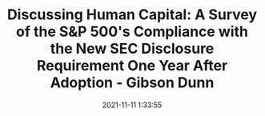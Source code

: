 ---
"title": "Discussing Human Capital: A Survey of the S&P 500's Compliance with the New SEC Disclosure Requirement One Year After Adoption - Gibson Dunn"
"date": "2021-11-11 1:33:55"
"feed_name": "GOOGLENEWSINDUSTRIAL"
"feed_website": "https://news.google.com/search?q=industrial%2Bincident&hl=en-US&gl=US&ceid=US:en"
"feed_rss": "https://news.google.com/rss/search?q=industrial%2Bincident&hl=en-US&gl=US&ceid=US:en"
"link": "https://www.gibsondunn.com/discussing-human-capital-survey-of-sp-500-compliance-with-new-sec-disclosure-requirement-one-year-after-adoption/"
"source": "{'href': 'https://www.gibsondunn.com', 'title': 'Gibson Dunn'}"
"file": "_posts/2021-1-1-8bfeb33742e8f5b3822c59cbc48126e610c9bdc3.md"
"accident": "0"
"drilling": "0"
"dead": "0"
"injured": "0"
"arrested": "0"
"place": "unknown place"
"where": "unknown site"
"causes": "unknown"
"place_uri": "unknown place"
---